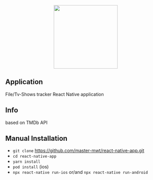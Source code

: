 <p align="center"><img src="https://reactnative.dev/img/header_logo.svg" width="200"></p>

## Application

File/Tv-Shows tracker React Native application

## Info

based on TMDb API

## Manual Installation

* `git clone` https://github.com/master-mwt/react-native-app.git
* `cd react-native-app`
* `yarn install`
* `pod install` (ios)
* `npx react-native run-ios` or/and `npx react-native run-android`
